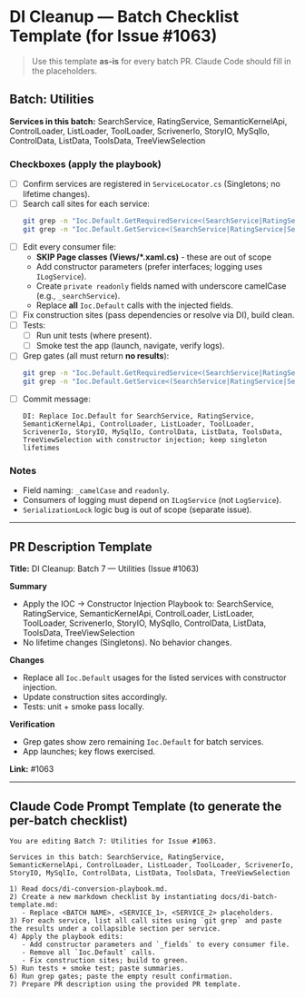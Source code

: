 # DI Cleanup — Batch Checklist Template (for Issue #1063)

> Use this template **as-is** for every batch PR. Claude Code should fill in the placeholders.

## Batch: Utilities
**Services in this batch:** SearchService, RatingService, SemanticKernelApi, ControlLoader, ListLoader, ToolLoader, ScrivenerIo, StoryIO, MySqlIo, ControlData, ListData, ToolsData, TreeViewSelection

### Checkboxes (apply the playbook)
- [ ] Confirm services are registered in `ServiceLocator.cs` (Singletons; no lifetime changes).
- [ ] Search call sites for each service:
  ```bash
  git grep -n "Ioc.Default.GetRequiredService<(SearchService|RatingService|SemanticKernelApi|ControlLoader|ListLoader|ToolLoader|ScrivenerIo|StoryIO|MySqlIo|ControlData|ListData|ToolsData|TreeViewSelection)>"
  git grep -n "Ioc.Default.GetService<(SearchService|RatingService|SemanticKernelApi|ControlLoader|ListLoader|ToolLoader|ScrivenerIo|StoryIO|MySqlIo|ControlData|ListData|ToolsData|TreeViewSelection)>"
  ```
- [ ] Edit every consumer file:
  - **SKIP Page classes (Views/*.xaml.cs)** - these are out of scope
  - Add constructor parameters (prefer interfaces; logging uses `ILogService`).
  - Create `private readonly` fields named with underscore camelCase (e.g., `_searchService`).
  - Replace **all** `Ioc.Default` calls with the injected fields.
- [ ] Fix construction sites (pass dependencies or resolve via DI), build clean.
- [ ] Tests:
  - [ ] Run unit tests (where present).
  - [ ] Smoke test the app (launch, navigate, verify logs).
- [ ] Grep gates (all must return **no results**):
  ```bash
  git grep -n "Ioc.Default.GetRequiredService<(SearchService|RatingService|SemanticKernelApi|ControlLoader|ListLoader|ToolLoader|ScrivenerIo|StoryIO|MySqlIo|ControlData|ListData|ToolsData|TreeViewSelection)>"
  git grep -n "Ioc.Default.GetService<(SearchService|RatingService|SemanticKernelApi|ControlLoader|ListLoader|ToolLoader|ScrivenerIo|StoryIO|MySqlIo|ControlData|ListData|ToolsData|TreeViewSelection)>"
  ```
- [ ] Commit message:
  ```
  DI: Replace Ioc.Default for SearchService, RatingService, SemanticKernelApi, ControlLoader, ListLoader, ToolLoader, ScrivenerIo, StoryIO, MySqlIo, ControlData, ListData, ToolsData, TreeViewSelection with constructor injection; keep singleton lifetimes
  ```

### Notes
- Field naming: `_camelCase` and `readonly`.
- Consumers of logging must depend on `ILogService` (not `LogService`).
- `SerializationLock` logic bug is out of scope (separate issue).

---

## PR Description Template

**Title:** DI Cleanup: Batch 7 — Utilities (Issue #1063)

**Summary**
- Apply the IOC → Constructor Injection Playbook to: SearchService, RatingService, SemanticKernelApi, ControlLoader, ListLoader, ToolLoader, ScrivenerIo, StoryIO, MySqlIo, ControlData, ListData, ToolsData, TreeViewSelection
- No lifetime changes (Singletons). No behavior changes.

**Changes**
- Replace all `Ioc.Default` usages for the listed services with constructor injection.
- Update construction sites accordingly.
- Tests: unit + smoke pass locally.

**Verification**
- Grep gates show zero remaining `Ioc.Default` for batch services.
- App launches; key flows exercised.

**Link:** #1063

---

## Claude Code Prompt Template (to generate the per-batch checklist)

```
You are editing Batch 7: Utilities for Issue #1063.

Services in this batch: SearchService, RatingService, SemanticKernelApi, ControlLoader, ListLoader, ToolLoader, ScrivenerIo, StoryIO, MySqlIo, ControlData, ListData, ToolsData, TreeViewSelection

1) Read docs/di-conversion-playbook.md.
2) Create a new markdown checklist by instantiating docs/di-batch-template.md:
   - Replace <BATCH NAME>, <SERVICE_1>, <SERVICE_2> placeholders.
3) For each service, list all call sites using `git grep` and paste the results under a collapsible section per service.
4) Apply the playbook edits:
   - Add constructor parameters and `_fields` to every consumer file.
   - Remove all `Ioc.Default` calls.
   - Fix construction sites; build to green.
5) Run tests + smoke test; paste summaries.
6) Run grep gates; paste the empty result confirmation.
7) Prepare PR description using the provided PR template.
```